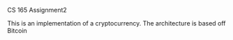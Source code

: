 CS 165 Assignment2

This is an implementation of a cryptocurrency.
The architecture is based off Bitcoin